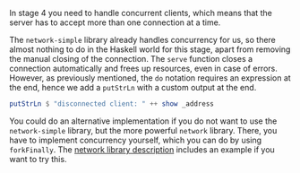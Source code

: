 In stage 4 you need to handle concurrent clients, which means that the server has to accept more than one connection at a time.

The `network-simple` library already handles concurrency for us, so there almost nothing to do in the Haskell world for this stage, apart from removing the manual closing of the connection.
The `serve` function closes a connection automatically and frees up resources, even in case of errors.
However, as previously mentioned, the `do` notation requires an expression at the end, hence we add a `putStrLn` with a custom output at the end.

```haskell
putStrLn $ "disconnected client: " ++ show _address
```

You could do an alternative implementation if you do not want to use the `network-simple` library, but the more powerful `network` library.
There, you have to implement concurrency yourself, which you can do by using `forkFinally`.
The [network library description](https://hackage.haskell.org/package/network/docs/Network-Socket.html) includes an example if you want to try this.
